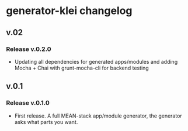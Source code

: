 generator-klei changelog
=========================

## v.02

### Release v.0.2.0

* Updating all dependencies for generated apps/modules and adding Mocha + Chai with grunt-mocha-cli for backend testing

## v.0.1

### Release v.0.1.0

* First release. A full MEAN-stack app/module generator, the generator asks what parts you want.
